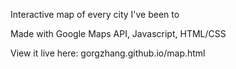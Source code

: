 Interactive map of every city I've been to

Made with Google Maps API, Javascript, HTML/CSS

View it live here: gorgzhang.github.io/map.html

